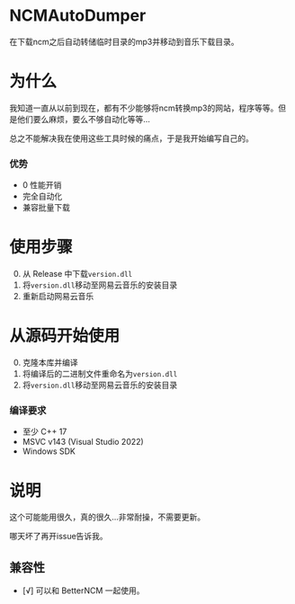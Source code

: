 # NCMAutoDumper

在下载ncm之后自动转储临时目录的mp3并移动到音乐下载目录。

# 为什么
我知道一直从以前到现在，都有不少能够将ncm转换mp3的网站，程序等等。但是他们要么麻烦，要么不够自动化等等...

总之不能解决我在使用这些工具时候的痛点，于是我开始编写自己的。

### 优势
- 0 性能开销
- 完全自动化
- 兼容批量下载

# 使用步骤
0. 从 Release 中下载`version.dll`
1. 将`version.dll`移动至网易云音乐的安装目录
2. 重新启动网易云音乐

# 从源码开始使用
0. 克隆本库并编译
1. 将编译后的二进制文件重命名为`version.dll`
2. 将`version.dll`移动至网易云音乐的安装目录

### 编译要求
- 至少 C++ 17
- MSVC v143 (Visual Studio 2022)
- Windows SDK

# 说明
这个可能能用很久，真的很久...非常耐操，不需要更新。

哪天坏了再开issue告诉我。

## 兼容性
- [√] 可以和 BetterNCM 一起使用。

